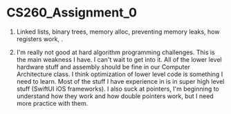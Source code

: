 # CS260_Assignment_0


1. Linked lists, binary trees, memory alloc, preventing memory leaks, how registers work, .

2. I'm really not good at hard algorithm programming challenges. This is the main weakness I have. I can't wait to get into it. All of the lower level hardware stuff and assembly should be fine in our Computer Architecture class. I think optimization of lower level code is something I need to learn. Most of the stuff I have experience in is in super high level stuff (SwiftUI iOS frameworks). I also suck at pointers, I'm beginning to understand how they work and how double pointers work, but I need more practice with them. 



